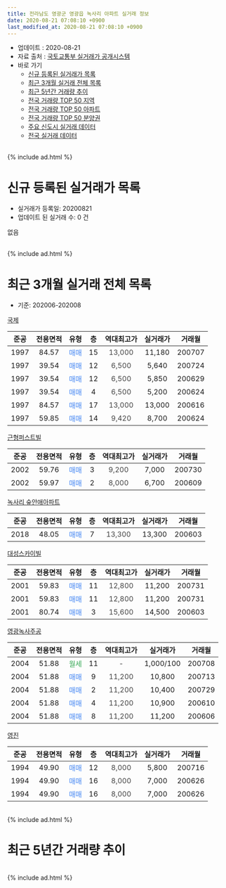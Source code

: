 ```yaml
---
title: 전라남도 영광군 영광읍 녹사리 아파트 실거래 정보
date: 2020-08-21 07:08:10 +0900
last_modified_at: 2020-08-21 07:08:10 +0900
---
```


* 업데이트 : 2020-08-21
* 자료 출처 : [국토교통부 실거래가 공개시스템](http://rt.molit.go.kr)
* 바로 가기
    * [신규 등록된 실거래가 목록](#신규-등록된-실거래가-목록)
    * [최근 3개월 실거래 전체 목록](#최근-3개월-실거래-전체-목록)
    * [최근 5년간 거래량 추이](#최근-5년간-거래량-추이)
    * [전국 거래량 TOP 50 지역](https://inasie.github.io/apt-trade-info/최근-3개월-전국에서-가장-거래가-많이-발생한-지역)
    * [전국 거래량 TOP 50 아파트](https://inasie.github.io/apt-trade-info/최근-3개월-전국에서-가장-거래가-많이-발생한-아파트)
    * [전국 거래량 TOP 50 분양권](https://inasie.github.io/apt-trade-info/최근-3개월-전국에서-가장-거래가-많이-발생한-분양권)
    * [주요 신도시 실거래 데이터](https://inasie.github.io/apt-trade-info/주요-신도시)
    * [전국 실거래 데이터](https://inasie.github.io/apt-trade-info/전국)
<br>
{% include ad.html %}
<br>

# 신규 등록된 실거래가 목록
* 실거래가 등록일: 20200821
* 업데이트 된 실거래 수: 0 건

없음

<br>
{% include ad.html %}
<br>

# 최근 3개월 실거래 전체 목록
* 기준: 202006-202008


[국제](https://search.naver.com/search.naver?query=%EC%A0%84%EB%9D%BC%EB%82%A8%EB%8F%84+%EC%98%81%EA%B4%91%EA%B5%B0+%EC%98%81%EA%B4%91%EC%9D%8D+%EB%85%B9%EC%82%AC%EB%A6%AC+%EA%B5%AD%EC%A0%9C)

|준공|전용면적|유형|층|역대최고가|실거래가|거래월|
|:---:|:---:|:---:|:---:|:---:|:---:|:---:|
|1997|84.57|<span style="color:#4285f3">매매</span>|15|<span style="color:#444444">13,000</span>|11,180|200707|
|1997|39.54|<span style="color:#4285f3">매매</span>|12|<span style="color:#444444">6,500</span>|5,640|200724|
|1997|39.54|<span style="color:#4285f3">매매</span>|12|<span style="color:#444444">6,500</span>|5,850|200629|
|1997|39.54|<span style="color:#4285f3">매매</span>|4|<span style="color:#444444">6,500</span>|5,200|200624|
|1997|84.57|<span style="color:#4285f3">매매</span>|17|<span style="color:#444444">13,000</span>|13,000|200616|
|1997|59.85|<span style="color:#4285f3">매매</span>|14|<span style="color:#444444">9,420</span>|8,700|200624|

[근형퍼스트빌](https://search.naver.com/search.naver?query=%EC%A0%84%EB%9D%BC%EB%82%A8%EB%8F%84+%EC%98%81%EA%B4%91%EA%B5%B0+%EC%98%81%EA%B4%91%EC%9D%8D+%EB%85%B9%EC%82%AC%EB%A6%AC+%EA%B7%BC%ED%98%95%ED%8D%BC%EC%8A%A4%ED%8A%B8%EB%B9%8C)

|준공|전용면적|유형|층|역대최고가|실거래가|거래월|
|:---:|:---:|:---:|:---:|:---:|:---:|:---:|
|2002|59.76|<span style="color:#4285f3">매매</span>|3|<span style="color:#444444">9,200</span>|7,000|200730|
|2002|59.97|<span style="color:#4285f3">매매</span>|2|<span style="color:#444444">8,000</span>|6,700|200609|

[녹사리 숲안애아파트](https://search.naver.com/search.naver?query=%EC%A0%84%EB%9D%BC%EB%82%A8%EB%8F%84+%EC%98%81%EA%B4%91%EA%B5%B0+%EC%98%81%EA%B4%91%EC%9D%8D+%EB%85%B9%EC%82%AC%EB%A6%AC+%EB%85%B9%EC%82%AC%EB%A6%AC+%EC%88%B2%EC%95%88%EC%95%A0%EC%95%84%ED%8C%8C%ED%8A%B8)

|준공|전용면적|유형|층|역대최고가|실거래가|거래월|
|:---:|:---:|:---:|:---:|:---:|:---:|:---:|
|2018|48.05|<span style="color:#4285f3">매매</span>|7|<span style="color:#444444">13,300</span>|13,300|200603|

[대성스카이빌](https://search.naver.com/search.naver?query=%EC%A0%84%EB%9D%BC%EB%82%A8%EB%8F%84+%EC%98%81%EA%B4%91%EA%B5%B0+%EC%98%81%EA%B4%91%EC%9D%8D+%EB%85%B9%EC%82%AC%EB%A6%AC+%EB%8C%80%EC%84%B1%EC%8A%A4%EC%B9%B4%EC%9D%B4%EB%B9%8C)

|준공|전용면적|유형|층|역대최고가|실거래가|거래월|
|:---:|:---:|:---:|:---:|:---:|:---:|:---:|
|2001|59.83|<span style="color:#4285f3">매매</span>|11|<span style="color:#444444">12,800</span>|11,200|200731|
|2001|59.83|<span style="color:#4285f3">매매</span>|11|<span style="color:#444444">12,800</span>|11,200|200731|
|2001|80.74|<span style="color:#4285f3">매매</span>|3|<span style="color:#444444">15,600</span>|14,500|200603|

[영광녹사주공](https://search.naver.com/search.naver?query=%EC%A0%84%EB%9D%BC%EB%82%A8%EB%8F%84+%EC%98%81%EA%B4%91%EA%B5%B0+%EC%98%81%EA%B4%91%EC%9D%8D+%EB%85%B9%EC%82%AC%EB%A6%AC+%EC%98%81%EA%B4%91%EB%85%B9%EC%82%AC%EC%A3%BC%EA%B3%B5)

|준공|전용면적|유형|층|역대최고가|실거래가|거래월|
|:---:|:---:|:---:|:---:|:---:|:---:|:---:|
|2004|51.88|<span style="color:#34a853">월세</span>|11|<span style="color:#444444">-</span>|1,000/100|200708|
|2004|51.88|<span style="color:#4285f3">매매</span>|9|<span style="color:#444444">11,200</span>|10,800|200713|
|2004|51.88|<span style="color:#4285f3">매매</span>|2|<span style="color:#444444">11,200</span>|10,400|200729|
|2004|51.88|<span style="color:#4285f3">매매</span>|4|<span style="color:#444444">11,200</span>|10,900|200610|
|2004|51.88|<span style="color:#4285f3">매매</span>|8|<span style="color:#444444">11,200</span>|11,200|200606|

[영진](https://search.naver.com/search.naver?query=%EC%A0%84%EB%9D%BC%EB%82%A8%EB%8F%84+%EC%98%81%EA%B4%91%EA%B5%B0+%EC%98%81%EA%B4%91%EC%9D%8D+%EB%85%B9%EC%82%AC%EB%A6%AC+%EC%98%81%EC%A7%84)

|준공|전용면적|유형|층|역대최고가|실거래가|거래월|
|:---:|:---:|:---:|:---:|:---:|:---:|:---:|
|1994|49.90|<span style="color:#4285f3">매매</span>|12|<span style="color:#444444">8,000</span>|5,800|200716|
|1994|49.90|<span style="color:#4285f3">매매</span>|16|<span style="color:#444444">8,000</span>|7,000|200626|
|1994|49.90|<span style="color:#4285f3">매매</span>|16|<span style="color:#444444">8,000</span>|7,000|200626|


<br>
{% include ad.html %}
<br>

# 최근 5년간 거래량 추이


<div style="width:100%;">
    <canvas id="deal_progress" height="200"></canvas>
</div>

<script>
new Chart(document.getElementById("deal_progress"), {
    type: 'line',
    data: {
        labels: ['201508','201509','201510','201511','201512','201601','201602','201603','201604','201605','201606','201607','201608','201609','201610','201611','201612','201701','201702','201703','201704','201705','201706','201707','201708','201709','201710','201711','201712','201801','201802','201803','201804','201805','201806','201807','201808','201809','201810','201811','201812','201901','201902','201903','201904','201905','201906','201907','201908','201909','201910','201911','201912','202001','202002','202003','202004','202005','202006','202007','202008'],
        datasets: [{
            label: '매매',
            pointRadius: 1,
            data: [8, 8, 11, 4, 7, 5, 7, 12, 9, 8, 5, 5, 10, 7, 8, 6, 8, 5, 9, 8, 4, 6, 8, 8, 3, 6, 9, 9, 7, 3, 8, 11, 14, 15, 9, 7, 11, 7, 14, 12, 10, 8, 9, 10, 7, 3, 5, 10, 8, 6, 14, 4, 5, 3, 7, 7, 4, 7, 11, 8, 0],
            borderColor: "rgba(255, 201, 14, 1)",
            backgroundColor: "rgba(255, 201, 14, 0.5)",
            fill: false,
            lineTension: 0
        },{
            label: '전월세',
            pointRadius: 1,
            data: [0, 2, 0, 1, 0, 1, 1, 3, 2, 2, 2, 2, 1, 0, 1, 0, 3, 0, 2, 0, 2, 1, 1, 1, 2, 0, 1, 2, 2, 0, 3, 6, 2, 2, 2, 2, 3, 2, 0, 0, 3, 6, 1, 2, 1, 4, 0, 1, 0, 3, 0, 0, 1, 1, 1, 2, 1, 1, 0, 1, 0],
            borderColor: "rgba(0, 141, 185, 1)",
            backgroundColor: "rgba(0, 141, 185, 0.5)",
            fill: false,
            lineTension: 0
        }
        ]
    },
    options: {
        responsive: true,
        title: {
            display: false
        },
        tooltips: {
            mode: 'index',
            intersect: false
        },
        hover: {
            mode: 'nearest',
            intersect: true
        },
        scales: {
            xAxes: [{
                display: true,
                scaleLabel: {
                    display: true,
                    labelString: '년/월'
                }
            }],
            yAxes: [{
                display: true,
                ticks: {
                    suggestedMin: 0,
                },
                scaleLabel: {
                    display: true,
                    labelString: '실거래 수'
                }
            }]
        }
    }
});

</script>


<br>
{% include ad.html %}
<br>

